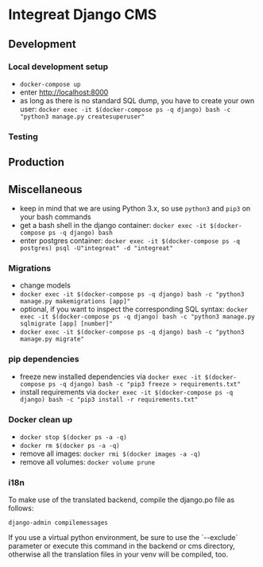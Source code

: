 # Integreat Django CMS
## Development
### Local development setup
* `docker-compose up`
* enter [http://localhost:8000](http://localhost:8000)
* as long as there is no standard SQL dump, you have to create your own user: `docker exec -it $(docker-compose ps -q django) bash -c "python3 manage.py createsuperuser"`

### Testing

## Production

## Miscellaneous
* keep in mind that we are using Python 3.x, so use `python3` and `pip3` on your bash commands
* get a bash shell in the django container: `docker exec -it $(docker-compose ps -q django) bash`
* enter postgres container: `docker exec -it $(docker-compose ps -q postgres) psql -U"integreat" -d "integreat"`

### Migrations
* change models
* `docker exec -it $(docker-compose ps -q django) bash -c "python3 manage.py makemigrations [app]"`
* optional, if you want to inspect the corresponding SQL syntax: `docker exec -it $(docker-compose ps -q django) bash -c "python3 manage.py sqlmigrate [app] [number]"`
* `docker exec -it $(docker-compose ps -q django) bash -c "python3 manage.py migrate"`

### pip dependencies
* freeze new installed dependencies via `docker exec -it $(docker-compose ps -q django) bash -c "pip3 freeze > requirements.txt"`
* install requirements via `docker exec -it $(docker-compose ps -q django) bash -c "pip3 install -r requirements.txt"`

### Docker clean up
* `docker stop $(docker ps -a -q)`
* `docker rm $(docker ps -a -q)`
* remove all images: `docker rmi $(docker images -a -q)`
* remove all volumes: `docker volume prune`

### i18n
To make use of the translated backend, compile the django.po file as follows:

`django-admin compilemessages`

If you use a virtual python environment, be sure to use the ´--exclude´ parameter or execute this command in the backend or cms directory, otherwise all the translation files in your venv will be compiled, too.
